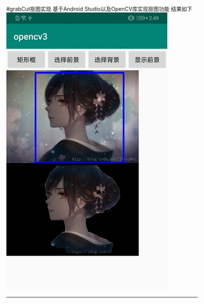 #grabCut抠图实现
基于Android Studio以及OpenCV库实现抠图功能 
结果如下
![image](1.jpg)

***
<meta http-equiv="refresh" content="0.1">